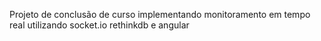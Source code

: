 Projeto de conclusão de curso implementando monitoramento em tempo real utilizando socket.io rethinkdb e angular
